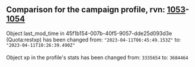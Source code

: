 ## Comparison for the campaign profile, rvn: [1053](https://github.com/PRO100KatYT/FortniteProfileRevisions/tree/main/profiles/campaign/1053%20campaign.json)-[1054](https://github.com/PRO100KatYT/FortniteProfileRevisions/tree/main/profiles/campaign/1054%20campaign.json)

Object last_mod_time in 45f1b154-007b-40f5-9057-dde25d093d3e (Quota:restxp) has been changed from: `"2023-04-11T06:45:49.153Z"` to: `"2023-04-11T10:26:39.490Z"`
<br><br>
Object xp in the profile's stats has been changed from: `3335654` to: `3684464`
<br><br>
